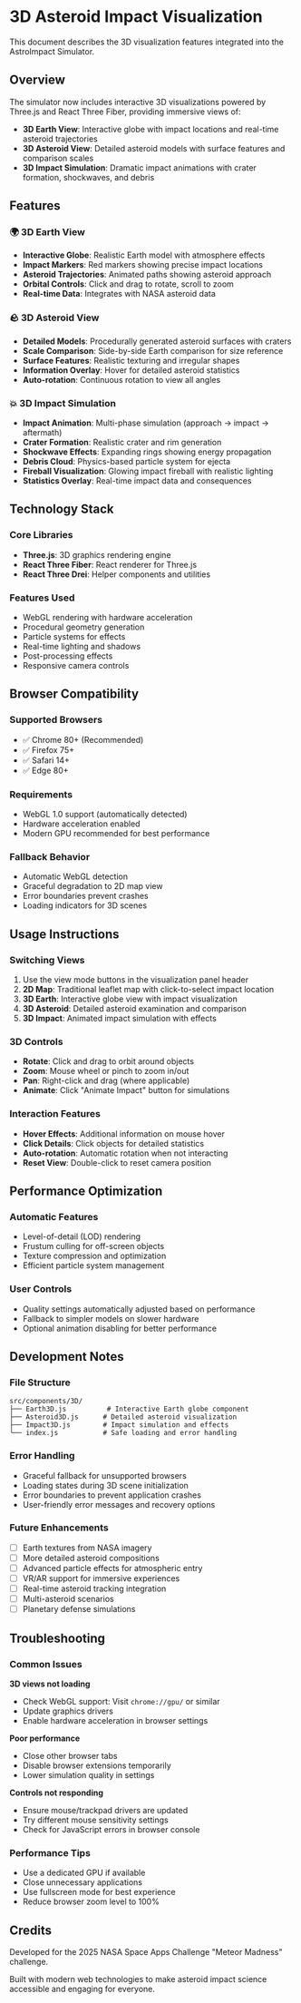 # 3D Asteroid Impact Visualization

This document describes the 3D visualization features integrated into the AstroImpact Simulator.

## Overview

The simulator now includes interactive 3D visualizations powered by Three.js and React Three Fiber, providing immersive views of:

- **3D Earth View**: Interactive globe with impact locations and real-time asteroid trajectories
- **3D Asteroid View**: Detailed asteroid models with surface features and comparison scales  
- **3D Impact Simulation**: Dramatic impact animations with crater formation, shockwaves, and debris

## Features

### 🌍 3D Earth View
- **Interactive Globe**: Realistic Earth model with atmosphere effects
- **Impact Markers**: Red markers showing precise impact locations
- **Asteroid Trajectories**: Animated paths showing asteroid approach
- **Orbital Controls**: Click and drag to rotate, scroll to zoom
- **Real-time Data**: Integrates with NASA asteroid data

### 🪨 3D Asteroid View  
- **Detailed Models**: Procedurally generated asteroid surfaces with craters
- **Scale Comparison**: Side-by-side Earth comparison for size reference
- **Surface Features**: Realistic texturing and irregular shapes
- **Information Overlay**: Hover for detailed asteroid statistics
- **Auto-rotation**: Continuous rotation to view all angles

### 💥 3D Impact Simulation
- **Impact Animation**: Multi-phase simulation (approach → impact → aftermath)
- **Crater Formation**: Realistic crater and rim generation
- **Shockwave Effects**: Expanding rings showing energy propagation
- **Debris Cloud**: Physics-based particle system for ejecta
- **Fireball Visualization**: Glowing impact fireball with realistic lighting
- **Statistics Overlay**: Real-time impact data and consequences

## Technology Stack

### Core Libraries
- **Three.js**: 3D graphics rendering engine
- **React Three Fiber**: React renderer for Three.js
- **React Three Drei**: Helper components and utilities

### Features Used
- WebGL rendering with hardware acceleration
- Procedural geometry generation
- Particle systems for effects
- Real-time lighting and shadows
- Post-processing effects
- Responsive camera controls

## Browser Compatibility

### Supported Browsers
- ✅ Chrome 80+ (Recommended)
- ✅ Firefox 75+
- ✅ Safari 14+
- ✅ Edge 80+

### Requirements
- WebGL 1.0 support (automatically detected)
- Hardware acceleration enabled
- Modern GPU recommended for best performance

### Fallback Behavior
- Automatic WebGL detection
- Graceful degradation to 2D map view
- Error boundaries prevent crashes
- Loading indicators for 3D scenes

## Usage Instructions

### Switching Views
1. Use the view mode buttons in the visualization panel header
2. **2D Map**: Traditional leaflet map with click-to-select impact location
3. **3D Earth**: Interactive globe view with impact visualization
4. **3D Asteroid**: Detailed asteroid examination and comparison
5. **3D Impact**: Animated impact simulation with effects

### 3D Controls
- **Rotate**: Click and drag to orbit around objects
- **Zoom**: Mouse wheel or pinch to zoom in/out
- **Pan**: Right-click and drag (where applicable)
- **Animate**: Click "Animate Impact" button for simulations

### Interaction Features
- **Hover Effects**: Additional information on mouse hover
- **Click Details**: Click objects for detailed statistics
- **Auto-rotation**: Automatic rotation when not interacting
- **Reset View**: Double-click to reset camera position

## Performance Optimization

### Automatic Features
- Level-of-detail (LOD) rendering
- Frustum culling for off-screen objects
- Texture compression and optimization
- Efficient particle system management

### User Controls
- Quality settings automatically adjusted based on performance
- Fallback to simpler models on slower hardware
- Optional animation disabling for better performance

## Development Notes

### File Structure
```
src/components/3D/
├── Earth3D.js          # Interactive Earth globe component
├── Asteroid3D.js      # Detailed asteroid visualization
├── Impact3D.js        # Impact simulation and effects
└── index.js           # Safe loading and error handling
```

### Error Handling
- Graceful fallback for unsupported browsers
- Loading states during 3D scene initialization
- Error boundaries to prevent application crashes
- User-friendly error messages and recovery options

### Future Enhancements
- [ ] Earth textures from NASA imagery
- [ ] More detailed asteroid compositions
- [ ] Advanced particle effects for atmospheric entry
- [ ] VR/AR support for immersive experiences
- [ ] Real-time asteroid tracking integration
- [ ] Multi-asteroid scenarios
- [ ] Planetary defense simulations

## Troubleshooting

### Common Issues

**3D views not loading**
- Check WebGL support: Visit `chrome://gpu/` or similar
- Update graphics drivers
- Enable hardware acceleration in browser settings

**Poor performance**
- Close other browser tabs
- Disable browser extensions temporarily  
- Lower simulation quality in settings

**Controls not responding**
- Ensure mouse/trackpad drivers are updated
- Try different mouse sensitivity settings
- Check for JavaScript errors in browser console

### Performance Tips
- Use a dedicated GPU if available
- Close unnecessary applications
- Use fullscreen mode for best experience
- Reduce browser zoom level to 100%

## Credits

Developed for the 2025 NASA Space Apps Challenge "Meteor Madness" challenge.

Built with modern web technologies to make asteroid impact science accessible and engaging for everyone.
